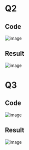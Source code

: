 # Q2
## Code
![image](https://github.com/user-attachments/assets/bd5b9cd5-00a8-4b76-8692-bed817a7a17b)
## Result
![image](https://github.com/user-attachments/assets/8c147a26-60e9-4390-aa02-f60b0541f8dc)

# Q3
## Code
![image](https://github.com/user-attachments/assets/ce7968ac-267c-49c7-9540-4054414feed7)
## Result
![image](https://github.com/user-attachments/assets/6f23fe4a-b777-4651-b4a9-c2f7e5eec114)
